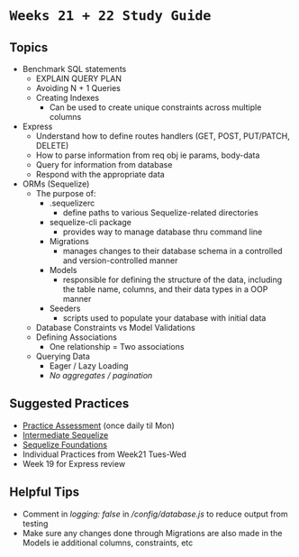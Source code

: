 # `Weeks 21 + 22 Study Guide`

## Topics

- Benchmark SQL statements
    - EXPLAIN QUERY PLAN
    - Avoiding N + 1 Queries
    - Creating Indexes
        - Can be used to create unique constraints across multiple columns
- Express
    - Understand how to define routes handlers (GET, POST, PUT/PATCH, DELETE)
    - How to parse information from req obj ie params, body-data
    - Query for information from database
    - Respond with the appropriate data
- ORMs (Sequelize)
    - The purpose of:
        - .sequelizerc
            - define paths to various Sequelize-related directories
        - sequelize-cli package
            - provides way to manage database thru command line
        - Migrations
            - manages changes to their database schema in a controlled and version-controlled manner
        - Models
            - responsible for defining the structure of the data, including the table name, columns, and their data types in a OOP manner
        - Seeders
            - scripts used to populate your database with initial data
    - Database Constraints vs Model Validations
    - Defining Associations
        - One relationship = Two associations
    - Querying Data
        - Eager / Lazy Loading
        - *No aggregates / pagination*

## Suggested Practices

- [Practice Assessment](https://open.appacademy.io/learn/js-py---pt-sep-2023-online/week-22---practice-assessment/readme) (once daily til Mon)
- [Intermediate Sequelize](https://open.appacademy.io/learn/js-py---pt-sep-2023-online/week-21---express-and-sequelize-pt--i/long-practice--intermediate-sequelize--1-)
- [Sequelize Foundations](https://open.appacademy.io/learn/js-py---pt-sep-2023-online/week-21---express-and-sequelize-pt--i/long-practice--sequelize-foundations)
- Individual Practices from Week21 Tues-Wed
- Week 19 for Express review

## Helpful Tips

- Comment in *logging: false* in */config/database.js* to reduce output from testing
- Make sure any changes done through Migrations are also made in the Models ie additional columns, constraints, etc
